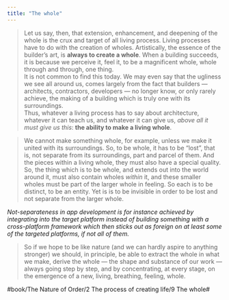 ```yaml
---
title: "The whole"
---
```


> Let us say, then, that extension, enhancement, and deepening of the whole is the crux and target of all living process. Living processes have to do with the creation of wholes. Artistically, the essence of the builder’s art, is **always to create a whole**. When a building succeeds, it is because we perceive it, feel it, to be a magnificent whole, whole through and through, one thing.  
> It is not common to find this today. We may even say that the ugliness we see all around us, comes largely from the fact that builders — architects, contractors, developers — no longer know, or only rarely achieve, the making of a building which is truly one with its surroundings.  
> Thus, whatever a living process has to say about architecture, whatever it can teach us, and whatever it can give us, *above all it must give us this*: **the ability to make a living whole**.  

> We cannot make something whole, for example, unless we make it united with its surroundings. So, to be whole, it has to be “lost”, that is, not separate from its surroundings, part and parcel of them. And the pieces within a living whole, they must also have a special quality. So, the thing which is to be whole, and extends out into the world around it, must also contain wholes *within* it, and these smaller wholes must be part of the larger whole in feeling. So each is to be distinct, to be an entity. Yet is is to be invisible in order to be lost and not separate from the larger whole.  

*Not-separateness in app development is for instance achieved by integrating into the target platform instead of building something with a cross-platform framework which then sticks out as foreign on at least some of the targeted platforms, if not all of them.*

> So if we hope to be like nature (and we can hardly aspire to anything stronger) we should, in principle, be able to extract the whole in what we make, derive the whole — the shape and substance of our work — always going step by step, and by concentrating, at every stage, on the emergence of a new, living, breathing, feeling, whole.  

#book/The Nature of Order/2 The process of creating life/9 The whole#